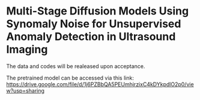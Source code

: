 # Multi-Stage Diffusion Models Using Synomaly Noise for Unsupervised Anomaly Detection in Ultrasound Imaging
The data and codes will be realeased upon acceptance.

The pretrained model can be accessed via this link: https://drive.google.com/file/d/1j6PZBbQA5PEUmhjrzixC4kDYkpdlO2p0/view?usp=sharing
